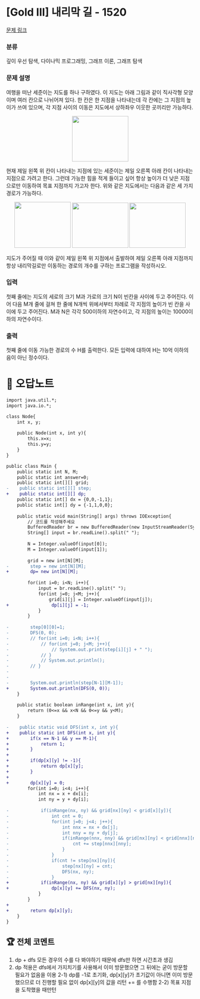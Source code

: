 # [Gold III] 내리막 길 - 1520 

[문제 링크](https://www.acmicpc.net/problem/1520) 

### 분류

깊이 우선 탐색, 다이나믹 프로그래밍, 그래프 이론, 그래프 탐색

### 문제 설명

<p>여행을 떠난 세준이는 지도를 하나 구하였다. 이 지도는 아래 그림과 같이 직사각형 모양이며 여러 칸으로 나뉘어져 있다. 한 칸은 한 지점을 나타내는데 각 칸에는 그 지점의 높이가 쓰여 있으며, 각 지점 사이의 이동은 지도에서 상하좌우 이웃한 곳끼리만 가능하다.</p>

<p style="text-align: center;"><img alt="" src="https://upload.acmicpc.net/0e11f3db-35d2-4b01-9aa0-9a39252f05be/-/preview/" style="width: 151px; height: 122px;"></p>

<p>현재 제일 왼쪽 위 칸이 나타내는 지점에 있는 세준이는 제일 오른쪽 아래 칸이 나타내는 지점으로 가려고 한다. 그런데 가능한 힘을 적게 들이고 싶어 항상 높이가 더 낮은 지점으로만 이동하여 목표 지점까지 가고자 한다. 위와 같은 지도에서는 다음과 같은 세 가지 경로가 가능하다.</p>

<p style="text-align: center;"><img alt="" src="https://upload.acmicpc.net/917d0418-35db-4081-9f62-69a2cc78721e/-/preview/" style="width: 151px; height: 123px;"> <img alt="" src="https://upload.acmicpc.net/1ed5b78d-a4a1-49c0-8c23-12a12e2937e1/-/preview/" style="width: 151px; height: 121px;"> <img alt="" src="https://upload.acmicpc.net/e57e7ef0-cc56-4340-ba5f-b22af1789f63/-/preview/" style="width: 151px; height: 121px;"></p>

<p>지도가 주어질 때 이와 같이 제일 왼쪽 위 지점에서 출발하여 제일 오른쪽 아래 지점까지 항상 내리막길로만 이동하는 경로의 개수를 구하는 프로그램을 작성하시오.</p>

### 입력 

 <p>첫째 줄에는 지도의 세로의 크기 M과 가로의 크기 N이 빈칸을 사이에 두고 주어진다. 이어 다음 M개 줄에 걸쳐 한 줄에 N개씩 위에서부터 차례로 각 지점의 높이가 빈 칸을 사이에 두고 주어진다. M과 N은 각각 500이하의 자연수이고, 각 지점의 높이는 10000이하의 자연수이다.</p>

### 출력 

 <p>첫째 줄에 이동 가능한 경로의 수 H를 출력한다. 모든 입력에 대하여 H는 10억 이하의 음이 아닌 정수이다.</p>



#  🚀  오답노트 

```diff
import java.util.*;
import java.io.*;

class Node{
    int x, y;
    
    public Node(int x, int y){
        this.x=x;
        this.y=y;
    }
}

public class Main {
    public static int N, M;
    public static int answer=0;
    public static int[][] grid;
-    public static int[][] step;
+    public static int[][] dp;
    public static int[] dx = {0,0,-1,1};
    public static int[] dy = {-1,1,0,0};   
    
    public static void main(String[] args) throws IOException{
        // 코드를 작성해주세요
        BufferedReader br = new BufferedReader(new InputStreamReader(System.in));
        String[] input = br.readLine().split(" ");
        
        N = Integer.valueOf(input[0]);
        M = Integer.valueOf(input[1]);
        
        grid = new int[N][M];
-        step = new int[N][M];
+        dp= new int[N][M];
        
        for(int i=0; i<N; i++){
            input = br.readLine().split(" ");
            for(int j=0; j<M; j++){
                grid[i][j] = Integer.valueOf(input[j]);
+                dp[i][j] = -1;
            }
        }
        
-        step[0][0]=1;
-        DFS(0, 0);
-        // for(int i=0; i<N; i++){
-            // for(int j=0; j<M; j++){
-                // System.out.print(step[i][j] + " ");
-            // }
-            // System.out.println();
-        // }
-        
-        
-        System.out.println(step[N-1][M-1]);
+        System.out.println(DFS(0, 0));
    }
    
    public static boolean inRange(int x, int y){
        return (0<=x && x<N && 0<=y && y<M);
    }
    
-    public static void DFS(int x, int y){
+    public static int DFS(int x, int y){
+        if(x == N-1 && y == M-1){
+            return 1;
+        }
+        
+        if(dp[x][y] != -1){
+            return dp[x][y];
+        }
+        
+        dp[x][y] = 0;
        for(int i=0; i<4; i++){
            int nx = x + dx[i];
            int ny = y + dy[i];
            
-            if(inRange(nx, ny) && grid[nx][ny] < grid[x][y]){
-                int cnt = 0;
-                for(int j=0; j<4; j++){
-                    int nnx = nx + dx[j];
-                    int nny = ny + dy[j];
-                    if(inRange(nnx, nny) && grid[nx][ny] < grid[nnx][nny]){
-                        cnt += step[nnx][nny];
-                    }
-                }
-                if(cnt != step[nx][ny]){
-                    step[nx][ny] = cnt;
-                    DFS(nx, ny);
-                }
+            if(inRange(nx, ny) && grid[x][y] > grid[nx][ny]){
+                dp[x][y] += DFS(nx, ny);
            }
        }
+        
+        return dp[x][y];
    }
}

```


 ## 🏆 전체 코멘트 

1. dp + dfs 모든 경우의 수를 다 봐야하기 때문에 dfs만 하면 시간초과 생김
2. dp 적용은 dfs에서 가지치기를 사용해서 이미 방문했으면 그 뒤에는 굳이 방문할 필요가 없음을 이용
2-1) dp를 -1로 초기화, dp[x][y]가 초기값이 아니면 이미 방문했으므로 더 진행할 필요 없이 dp[x][y]의 값을 리턴 += 를 수행함
2-2) 목표 지점을 도착했을 때만턴
